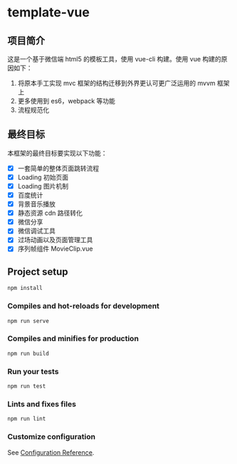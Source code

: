 # template-vue

## 项目简介

这是一个基于微信端 html5 的模板工具，使用 vue-cli 构建。使用 vue 构建的原因如下：

1. 将原本手工实现 mvc 框架的结构迁移到外界更认可更广泛运用的 mvvm 框架上
2. 更多使用到 es6，webpack 等功能
3. 流程规范化

## 最终目标

本框架的最终目标要实现以下功能：

-   [x] 一套简单的整体页面跳转流程
-   [x] Loading 初始页面
-   [x] Loading 图片机制
-   [x] 百度统计
-   [x] 背景音乐播放
-   [x] 静态资源 cdn 路径转化
-   [x] 微信分享
-   [x] 微信调试工具
-   [x] 过场动画以及页面管理工具
-   [x] 序列帧组件 MovieClip.vue

## Project setup

```
npm install
```

### Compiles and hot-reloads for development

```
npm run serve
```

### Compiles and minifies for production

```
npm run build
```

### Run your tests

```
npm run test
```

### Lints and fixes files

```
npm run lint
```

### Customize configuration

See [Configuration Reference](https://cli.vuejs.org/config/).
